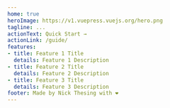 ```yaml
---
home: true
heroImage: https://v1.vuepress.vuejs.org/hero.png
tagline: ...
actionText: Quick Start →
actionLink: /guide/
features:
- title: Feature 1 Title
  details: Feature 1 Description
- title: Feature 2 Title
  details: Feature 2 Description
- title: Feature 3 Title
  details: Feature 3 Description
footer: Made by Nick Thesing with ❤️
---
```

